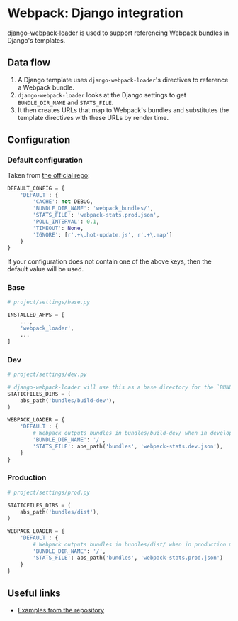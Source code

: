 # Webpack: Django integration

[django-webpack-loader](https://github.com/owais/django-webpack-loader) is used to support referencing Webpack bundles in Django's templates.

## Data flow

1. A Django template uses `django-webpack-loader`'s directives to reference a Webpack bundle.
1. `django-webpack-loader` looks at the Django settings to get `BUNDLE_DIR_NAME` and `STATS_FILE`.
1. It then creates URLs that map to Webpack's bundles and substitutes the template directives with these URLs by render time.

## Configuration

### Default configuration

Taken from [the official repo](https://github.com/owais/django-webpack-loader/blob/master/webpack_loader/config.py):

```python
DEFAULT_CONFIG = {
    'DEFAULT': {
        'CACHE': not DEBUG,
        'BUNDLE_DIR_NAME': 'webpack_bundles/',
        'STATS_FILE': 'webpack-stats.prod.json',
        'POLL_INTERVAL': 0.1,
        'TIMEOUT': None,
        'IGNORE': [r'.+\.hot-update.js', r'.+\.map']
    }
}
```

If your configuration does not contain one of the above keys, then the default value will be used.

### Base

```python
# project/settings/base.py

INSTALLED_APPS = [
    ...,
    'webpack_loader',
    ...
]
```

### Dev

```python
# project/settings/dev.py

# django-webpack-loader will use this as a base directory for the `BUNDLE_DIR_NAME` configuration.
STATICFILES_DIRS = (
    abs_path('bundles/build-dev'),
)

WEBPACK_LOADER = {
    'DEFAULT': {
        # Webpack outputs bundles in bundles/build-dev/ when in development mode.
        'BUNDLE_DIR_NAME': '/',
        'STATS_FILE': abs_path('bundles', 'webpack-stats.dev.json'),
    }
}
```

### Production

```python
# project/settings/prod.py

STATICFILES_DIRS = (
    abs_path('bundles/dist'),
)

WEBPACK_LOADER = {
    'DEFAULT': {
        # Webpack outputs bundles in bundles/dist/ when in production mode.
        'BUNDLE_DIR_NAME': '/',
        'STATS_FILE': abs_path('bundles', 'webpack-stats.prod.json')
    }
}
```

## Useful links

* [Examples from the repository](https://github.com/owais/django-webpack-loader/tree/master/examples)